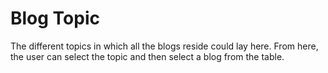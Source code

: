 # Blog Topic

The different topics in which all the blogs reside could lay here.
From here, the user can select the topic and then select a blog from the table.